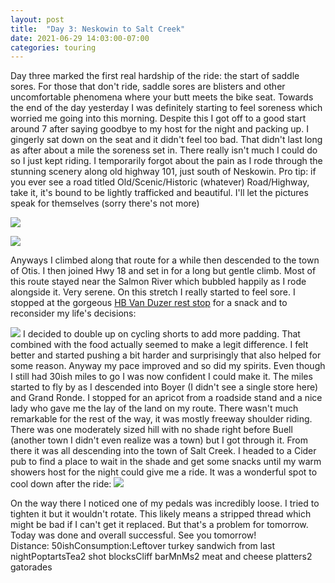 ```yaml
---
layout: post
title:  "Day 3: Neskowin to Salt Creek"
date: 2021-06-29 14:03:00-07:00
categories: touring
---
```

Day three marked the first real hardship of the ride: the start of saddle sores. For those that don't ride, saddle sores are blisters and other uncomfortable phenomena where your butt meets the bike seat. Towards the end of the day yesterday I was definitely starting to feel soreness which worried me going into this morning. Despite this I got off to a good start around 7 after saying goodbye to my host for the night and packing up. I gingerly sat down on the seat and it didn't feel too bad. That didn't last long as after about a mile the soreness set in. There really isn't much I could do so I just kept riding. I temporarily forgot about the pain as I rode through the stunning scenery along old highway 101, just south of Neskowin. Pro tip: if you ever see a road titled Old/Scenic/Historic (whatever) Road/Highway, take it, it's bound to be lightly trafficked and beautiful. I'll let the pictures speak for themselves (sorry there's not more)  

[![](https://lh3.googleusercontent.com/-zUVxtHi-_xo/YNuKhhLMzHI/AAAAAAAATy0/ad7SqUXNwKcGOXYbIZFoPo7iaosxlNpNACLcBGAsYHQ/s1600/1625000581066971-0.png)](https://lh3.googleusercontent.com/-zUVxtHi-_xo/YNuKhhLMzHI/AAAAAAAATy0/ad7SqUXNwKcGOXYbIZFoPo7iaosxlNpNACLcBGAsYHQ/s1600/1625000581066971-0.png)

[![](https://lh3.googleusercontent.com/-MxAb2PSlLHA/YNuPreu05yI/AAAAAAAATzE/5JFZBhBTD-MZ__2TfBaWSRNYL9UfjsoJQCLcBGAsYHQ/s1600/1625001900203460-0.png)](https://lh3.googleusercontent.com/-MxAb2PSlLHA/YNuPreu05yI/AAAAAAAATzE/5JFZBhBTD-MZ__2TfBaWSRNYL9UfjsoJQCLcBGAsYHQ/s1600/1625001900203460-0.png)
  
Anyways I climbed along that route for a while then descended to the town of Otis. I then joined Hwy 18 and set in for a long but gentle climb. Most of this route stayed near the Salmon River which bubbled happily as I rode alongside it. Very serene. On this stretch I really started to feel sore. I stopped at the gorgeous [HB Van Duzer rest stop](https://stateparks.oregon.gov/index.cfm?do=park.profile&parkId=160) for a snack and to reconsider my life's decisions:  

[![](https://lh3.googleusercontent.com/-C6fWIagOpDw/YNuKf-ID1wI/AAAAAAAATys/P0-jn3XaEIE_vLikJgpcWDpv6QYU1UXMQCLcBGAsYHQ/s1600/1625000573242709-2.png)](https://lh3.googleusercontent.com/-C6fWIagOpDw/YNuKf-ID1wI/AAAAAAAATys/P0-jn3XaEIE_vLikJgpcWDpv6QYU1UXMQCLcBGAsYHQ/s1600/1625000573242709-2.png)
I decided to double up on cycling shorts to add more padding. That combined with the food actually seemed to make a legit difference. I felt better and started pushing a bit harder and surprisingly that also helped for some reason. Anyway my pace improved and so did my spirits. Even though I still had 30ish miles to go I was now confident I could make it. The miles started to fly by as I descended into Boyer (I didn't see a single store here) and Grand Ronde. I stopped for an apricot from a roadside stand and a nice lady who gave me the lay of the land on my route. There wasn't much remarkable for the rest of the way, it was mostly freeway shoulder riding. There was one moderately sized hill with no shade right before Buell (another town I didn't even realize was a town) but I got through it. From there it was all descending into the town of Salt Creek. I headed to a Cider pub to find a place to wait in the shade and get some snacks until my warm showers host for the night could give me a ride. It was a wonderful spot to cool down after the ride:
[![](https://lh3.googleusercontent.com/--0z64Mmh9H0/YNuKeoWLzxI/AAAAAAAATyo/y8wYEG4xcOkWjjWwITs-dnJC5-TM3P0IgCLcBGAsYHQ/s1600/1625000568447432-3.png)](https://lh3.googleusercontent.com/--0z64Mmh9H0/YNuKeoWLzxI/AAAAAAAATyo/y8wYEG4xcOkWjjWwITs-dnJC5-TM3P0IgCLcBGAsYHQ/s1600/1625000568447432-3.png)
  
On the way there I noticed one of my pedals was incredibly loose. I tried to tighten it but it wouldn't rotate. This likely means a stripped thread which might be bad if I can't get it replaced. But that's a problem for tomorrow. Today was done and overall successful. See you tomorrow!  
Distance: 50ishConsumption:Leftover turkey sandwich from last nightPoptartsTea2 shot blocksCliff barMnMs2 meat and cheese platters2 gatorades
